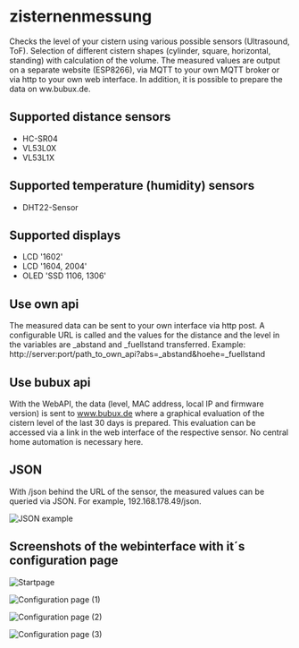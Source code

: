 # zisternenmessung
Checks the level of your cistern using various possible sensors (Ultrasound, ToF). 
Selection of different cistern shapes (cylinder, square, horizontal, standing) with calculation of the volume. The measured values are output on a separate website (ESP8266), via MQTT to your own MQTT broker or via http to your own web interface. In addition, it is possible to prepare the data on ww.bubux.de.

## Supported distance sensors

- HC-SR04
- VL53L0X
- VL53L1X

## Supported temperature (humidity) sensors

- DHT22-Sensor

## Supported displays

- LCD '1602'
- LCD '1604, 2004'
- OLED 'SSD 1106, 1306'

## Use own api

The measured data can be sent to your own interface via http post. A configurable URL is called and the values for the distance and the level in the variables are _abstand and _fuellstand transferred. Example: http://server:port/path_to_own_api?abs=_abstand&hoehe=_fuellstand

## Use bubux api

With the WebAPI, the data (level, MAC address, local IP and firmware version) is sent to www.bubux.de where a graphical evaluation of the cistern level of the last 30 days is prepared. This evaluation can be accessed via a link in the web interface of the respective sensor. No central home automation is necessary here.
  
## JSON
  
With /json behind the URL of the sensor, the measured values can be queried via JSON. For example, 192.168.178.49/json.

![JSON example](https://github.com/diefenbecker/zisternenmessung/blob/main/json.PNG?raw=true)
  

## Screenshots of the webinterface with it´s configuration page

![Startpage](https://github.com/diefenbecker/zisternenmessung/blob/main/startseite.PNG?raw=true)

![Configuration page (1)](https://github.com/diefenbecker/zisternenmessung/blob/main/konfig1.PNG?raw=true)

![Configuration page (2)](https://github.com/diefenbecker/zisternenmessung/blob/main/konfig2.PNG?raw=true)

![Configuration page (3)](https://github.com/diefenbecker/zisternenmessung/blob/main/konfig3.PNG?raw=true)

